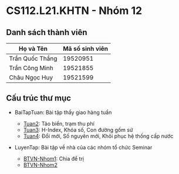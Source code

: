 # CS112.L21.KHTN - Nhóm 12

## Danh sách thành viên

| Họ và Tên       | Mã số sinh viên |
| --------------- | --------------- |
| Trần Quốc Thắng | 19520951        |
| Trần Công Minh  | 19521855        |
| Châu Ngọc Huy   | 19521599        |

## Cấu trúc thư mục

- BaiTapTuan: Bài tập thầy giao hàng tuần
  - [Tuan2](https://github.com/doragon-92/CS112.L21.KHTN_N12/tree/master/BaiTapTuan/Tuan2): Tảo biển, trạm thu phí
  - [Tuan3](https://github.com/doragon-92/CS112.L21.KHTN_N12/tree/master/BaiTapTuan/Tuan3): H-Index, Khóa số, Con đường gốm sứ
  - [Tuan4](https://github.com/doragon-92/CS112.L21.KHTN_N12/tree/master/BaiTapTuan/Tuan4): Đổi mới, Số nguyên mới, Khôi phục hệ thống cấp nước

- LuyenTap: Bài tập về nhà của các nhóm tổ chức Seminar
  - [BTVN-Nhom1](https://github.com/doragon-92/CS112.L21.KHTN_N12/tree/master/LuyenTap/BTVN-Nhom1): Chia để trị
  - [BTVN-Nhom2](https://github.com/doragon-92/CS112.L21.KHTN_N12/tree/master/LuyenTap/BTVN-Nhom2)
